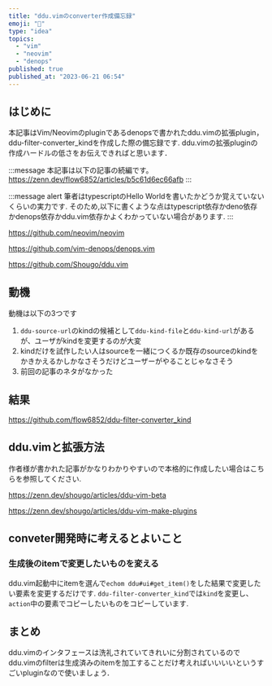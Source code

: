 ```yaml
---
title: "ddu.vimのconverter作成備忘録"
emoji: "🌟"
type: "idea"
topics:
  - "vim"
  - "neovim"
  - "denops"
published: true
published_at: "2023-06-21 06:54"
---
```


## はじめに

本記事はVim/Neovimのpluginであるdenopsで書かれたddu.vimの拡張plugin，ddu-filter-converter_kindを作成した際の備忘録です.
ddu.vimの拡張pluginの作成ハードルの低さをお伝えできればと思います．

:::message 
本記事は以下の記事の続編です。
https://zenn.dev/flow6852/articles/b5c61d6ec66afb
:::

:::message alert
筆者はtypescriptのHello Worldを書いたかどうか覚えていないくらいの実力です.
そのため,以下に書くような点はtypescript依存かdeno依存かdenops依存かddu.vim依存かよくわかっていない場合があります.
:::

https://github.com/neovim/neovim

https://github.com/vim-denops/denops.vim

https://github.com/Shougo/ddu.vim


## 動機

動機は以下の3つです

1. `ddu-source-url`のkindの候補として`ddu-kind-file`と`ddu-kind-url`があるが、ユーザがkindを変更するのが大変
1. kindだけを試作したい人はsourceを一緒につくるか既存のsourceのkindをかきかえるかしかなさそうだけどユーザーがやることじゃなさそう
1. 前回の記事のネタがなかった

## 結果

https://github.com/flow6852/ddu-filter-converter_kind

## ddu.vimと拡張方法

作者様が書かれた記事がかなりわかりやすいので本格的に作成したい場合はこちらを参照してください.

https://zenn.dev/shougo/articles/ddu-vim-beta

https://zenn.dev/shougo/articles/ddu-vim-make-plugins

## conveter開発時に考えるとよいこと

### 生成後のitemで変更したいものを変える

ddu.vim起動中にitemを選んで`echom ddu#ui#get_item()`をした結果で変更したい要素を変更するだけです.
`ddu-filter-converter_kind`では`kind`を変更し、`action`中の要素でコピーしたいものをコピーしています.

## まとめ

ddu.vimのインタフェースは洗礼されていてきれいに分割されているのでddu.vimのfilterは生成済みのitemを加工することだけ考えればいいいいというすごいpluginなので使いましょう．
